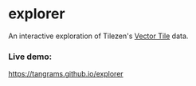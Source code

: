 # explorer

An interactive exploration of Tilezen's [Vector Tile](https://mapzen.com/projects/vector-tiles/) data.

### Live demo:

https://tangrams.github.io/explorer
